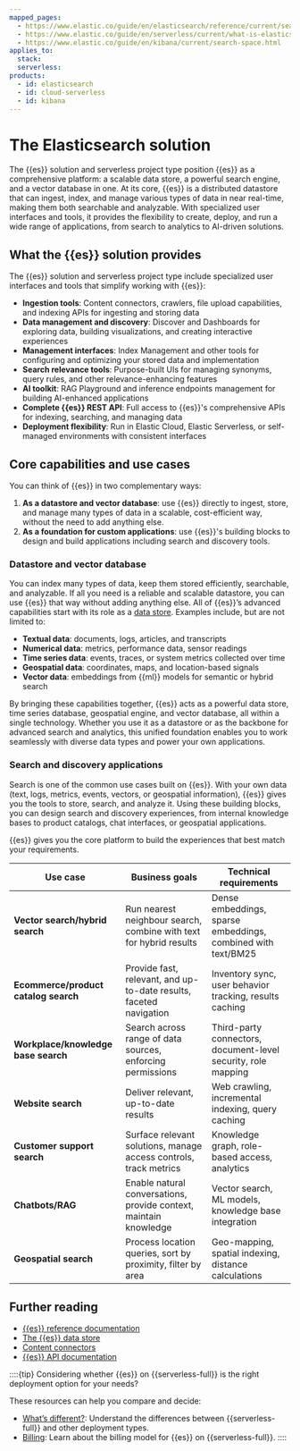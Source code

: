 ```yaml
---
mapped_pages:
  - https://www.elastic.co/guide/en/elasticsearch/reference/current/search-with-elasticsearch.html
  - https://www.elastic.co/guide/en/serverless/current/what-is-elasticsearch-serverless.html
  - https://www.elastic.co/guide/en/kibana/current/search-space.html
applies_to:
  stack:
  serverless:
products:
  - id: elasticsearch
  - id: cloud-serverless
  - id: kibana
---
```


# The Elasticsearch solution

The {{es}} solution and serverless project type position {{es}} as a comprehensive platform: a scalable data store, a powerful search engine, and a vector database in one. At its core, {{es}} is a distributed datastore that can ingest, index, and manage various types of data in near real-time, making them both searchable and analyzable. With specialized user interfaces and tools, it provides the flexibility to create, deploy, and run a wide range of applications, from search to analytics to AI-driven solutions.

## What the {{es}} solution provides

The {{es}} solution and serverless project type include specialized user interfaces and tools that simplify working with {{es}}:

* **Ingestion tools**: Content connectors, crawlers, file upload capabilities, and indexing APIs for ingesting and storing data
* **Data management and discovery**: Discover and Dashboards for exploring data, building visualizations, and creating interactive experiences
* **Management interfaces**: Index Management and other tools for configuring and optimizing your stored data and implementation
* **Search relevance tools**: Purpose-built UIs for managing synonyms, query rules, and other relevance-enhancing features
* **AI toolkit**: RAG Playground and inference endpoints management for building AI-enhanced applications
* **Complete {{es}} REST API**: Full access to {{es}}'s comprehensive APIs for indexing, searching, and managing data
* **Deployment flexibility**: Run in Elastic Cloud, Elastic Serverless, or self-managed environments with consistent interfaces

## Core capabilities and use cases

You can think of {{es}} in two complementary ways:

1. **As a datastore and vector database**: use {{es}} directly to ingest, store, and manage many types of data in a scalable, cost-efficient way, without the need to add anything else.
2. **As a foundation for custom applications**: use {{es}}'s building blocks to design and build applications including search and discovery tools.  

### Datastore and vector database

You can index many types of data, keep them stored efficiently, searchable, and analyzable. If all you need is a reliable and scalable datastore, you can use {{es}} that way without adding anything else. All of {{es}}’s advanced capabilities start with its role as a [data store](/manage-data/data-store.md). Examples include, but are not limited to:

* **Textual data**: documents, logs, articles, and transcripts
* **Numerical data**: metrics, performance data, sensor readings
* **Time series data**: events, traces, or system metrics collected over time
* **Geospatial data**: coordinates, maps, and location-based signals
* **Vector data**: embeddings from {{ml}} models for semantic or hybrid search

By bringing these capabilities together, {{es}} acts as a powerful data store, time series database, geospatial engine, and vector database, all within a single technology. Whether you use it as a datastore or as the backbone for advanced search and analytics, this unified foundation enables you to work seamlessly with diverse data types and power your own applications.

### Search and discovery applications

Search is one of the common use cases built on {{es}}. With your own data (text, logs, metrics, events, vectors, or geospatial information), {{es}} gives you the tools to store, search, and analyze it. Using these building blocks, you can design search and discovery experiences, from internal knowledge bases to product catalogs, chat interfaces, or geospatial applications.

{{es}} gives you the core platform to build the experiences that best match your requirements.

| Use case                             | Business goals                                                     | Technical requirements                                        |
| ------------------------------------ | ------------------------------------------------------------------ | ------------------------------------------------------------- |
| **Vector search/hybrid search**      | Run nearest neighbour search, combine with text for hybrid results | Dense embeddings, sparse embeddings, combined with text/BM25  |
| **Ecommerce/product catalog search** | Provide fast, relevant, and up-to-date results, faceted navigation | Inventory sync, user behavior tracking, results caching       |
| **Workplace/knowledge base search**  | Search across range of data sources, enforcing permissions         | Third-party connectors, document-level security, role mapping |
| **Website search**                   | Deliver relevant, up-to-date results                               | Web crawling, incremental indexing, query caching             |
| **Customer support search**          | Surface relevant solutions, manage access controls, track metrics  | Knowledge graph, role-based access, analytics                 |
| **Chatbots/RAG**                     | Enable natural conversations, provide context, maintain knowledge  | Vector search, ML models, knowledge base integration          |
| **Geospatial search**                | Process location queries, sort by proximity, filter by area        | Geo-mapping, spatial indexing, distance calculations          |

## Further reading

* [{{es}} reference documentation](elasticsearch::docs/reference/elasticsearch/index.md)
* [The {{es}} data store](/manage-data/data-store.md)
* [Content connectors](elasticsearch::docs/reference/search-connectors/index.md)
* [{{es}} API documentation](https://www.elastic.co/docs/api/doc/elasticsearch/v9/)

::::{tip}
Considering whether {{es}} on {{serverless-full}} is the right deployment option for your needs?

These resources can help you compare and decide:

* [What’s different?](/deploy-manage/deploy/elastic-cloud/differences-from-other-elasticsearch-offerings.md): Understand the differences between {{serverless-full}} and other deployment types.
* [Billing](/deploy-manage/cloud-organization/billing/elasticsearch-billing-dimensions.md): Learn about the billing model for {{es}} on {{serverless-full}}.
::::
